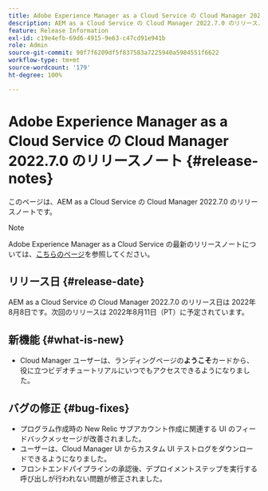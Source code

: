```yaml
---
title: Adobe Experience Manager as a Cloud Service の Cloud Manager 2022.7.0 のリリースノート
description: AEM as a Cloud Service の Cloud Manager 2022.7.0 のリリースノートです。
feature: Release Information
exl-id: c19e4efb-69d6-4915-9e63-c47cd91e941b
role: Admin
source-git-commit: 90f7f6209df5f837583a7225940a5984551f6622
workflow-type: tm+mt
source-wordcount: '179'
ht-degree: 100%

---
```


# Adobe Experience Manager as a Cloud Service の Cloud Manager 2022.7.0 のリリースノート {#release-notes}

このページは、AEM as a Cloud Service の Cloud Manager 2022.7.0 のリリースノートです。

>[!NOTE]
>
>Adobe Experience Manager as a Cloud Service の最新のリリースノートについては、[こちらのページ](/help/release-notes/release-notes-cloud/release-notes-current.md)を参照してください。

## リリース日 {#release-date}

AEM as a Cloud Service の Cloud Manager 2022.7.0 のリリース日は 2022年8月8日です。次回のリリースは 2022年8月11日（PT）に予定されています。

## 新機能 {#what-is-new}

* Cloud Manager ユーザーは、ランディングページの&#x200B;**ようこそ**&#x200B;カードから、役に立つビデオチュートリアルにいつでもアクセスできるようになりました。

## バグの修正 {#bug-fixes}

* プログラム作成時の New Relic サブアカウント作成に関連する UI のフィードバックメッセージが改善されました。
* ユーザーは、Cloud Manager UI からカスタム UI テストログをダウンロードできるようになりました。
* フロントエンドパイプラインの承認後、デプロイメントステップを実行する呼び出しが行われない問題が修正されました。
